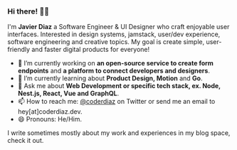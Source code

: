 ### Hi there! 👋🏽

I'm **Javier Diaz** a Software Engineer & UI Designer who craft enjoyable user interfaces. Interested in design systems, jamstack, user/dev experience, software engineering and creative topics. My goal is create simple, user-friendly and faster digital products for everyone!

- 🔭  I’m currently working on **an open-source service to create form endpoints** and **a platform to connect developers and designers**.
- 🌱  I’m currently learning about **Product Design, Motion** and **Go**.
- 💬  Ask me about **Web Development or specific tech stack, ex. Node, Nest.js, React, Vue and GraphQL**.
- 📫  How to reach me: [@coderdiaz](https://twitter.com/coderdiaz) on Twitter or send me an email to hey[at]coderdiaz.dev.
- 😄  Pronouns: He/Him.

I write sometimes mostly about my work and experiences in my blog space, check it out.
